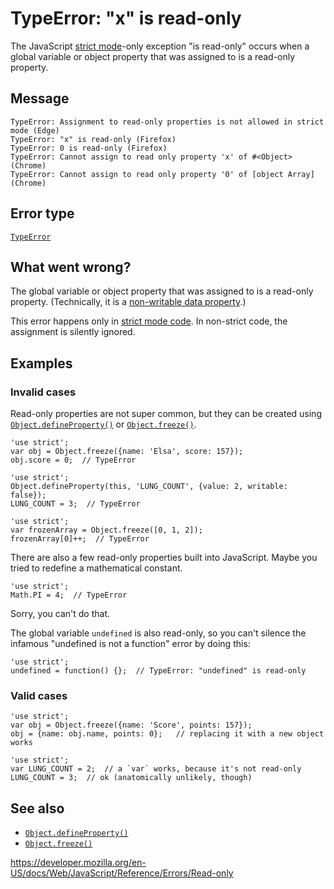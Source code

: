 TypeError: "x" is read-only
===========================

The JavaScript [strict mode](../strict_mode)-only exception "is read-only" occurs when a global variable or object property that was assigned to is a read-only property.

Message
-------

    TypeError: Assignment to read-only properties is not allowed in strict mode (Edge)
    TypeError: "x" is read-only (Firefox)
    TypeError: 0 is read-only (Firefox)
    TypeError: Cannot assign to read only property 'x' of #<Object> (Chrome)
    TypeError: Cannot assign to read only property '0' of [object Array] (Chrome)

Error type
----------

[`TypeError`](../global_objects/typeerror)

What went wrong?
----------------

The global variable or object property that was assigned to is a read-only property. (Technically, it is a [non-writable data property](../global_objects/object/defineproperty#writable_attribute).)

This error happens only in [strict mode code](../strict_mode). In non-strict code, the assignment is silently ignored.

Examples
--------

### Invalid cases

Read-only properties are not super common, but they can be created using [`Object.defineProperty()`](../global_objects/object/defineproperty) or [`Object.freeze()`](../global_objects/object/freeze).

    'use strict';
    var obj = Object.freeze({name: 'Elsa', score: 157});
    obj.score = 0;  // TypeError

    'use strict';
    Object.defineProperty(this, 'LUNG_COUNT', {value: 2, writable: false});
    LUNG_COUNT = 3;  // TypeError

    'use strict';
    var frozenArray = Object.freeze([0, 1, 2]);
    frozenArray[0]++;  // TypeError

There are also a few read-only properties built into JavaScript. Maybe you tried to redefine a mathematical constant.

    'use strict';
    Math.PI = 4;  // TypeError

Sorry, you can't do that.

The global variable `undefined` is also read-only, so you can't silence the infamous "undefined is not a function" error by doing this:

    'use strict';
    undefined = function() {};  // TypeError: "undefined" is read-only

### Valid cases

    'use strict';
    var obj = Object.freeze({name: 'Score', points: 157});
    obj = {name: obj.name, points: 0};   // replacing it with a new object works

    'use strict';
    var LUNG_COUNT = 2;  // a `var` works, because it's not read-only
    LUNG_COUNT = 3;  // ok (anatomically unlikely, though)

See also
--------

-   [`Object.defineProperty()`](../global_objects/object/defineproperty)
-   [`Object.freeze()`](../global_objects/object/freeze)

<a href="https://developer.mozilla.org/en-US/docs/Web/JavaScript/Reference/Errors/Read-only" class="_attribution-link">https://developer.mozilla.org/en-US/docs/Web/JavaScript/Reference/Errors/Read-only</a>
